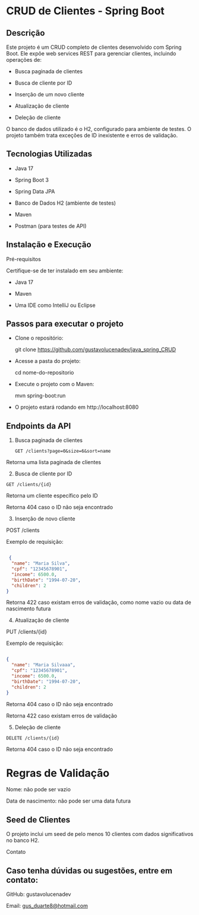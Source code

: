 # CRUD de Clientes - Spring Boot

## Descrição

Este projeto é um CRUD completo de clientes desenvolvido com Spring Boot. Ele expõe web services REST para gerenciar clientes, incluindo operações de:

- Busca paginada de clientes

- Busca de cliente por ID

- Inserção de um novo cliente

- Atualização de cliente

- Deleção de cliente

O banco de dados utilizado é o H2, configurado para ambiente de testes. O projeto também trata exceções de ID inexistente e erros de validação.

## Tecnologias Utilizadas

- Java 17

- Spring Boot 3

- Spring Data JPA

- Banco de Dados H2 (ambiente de testes)

- Maven

- Postman (para testes de API)

## Instalação e Execução

Pré-requisitos

Certifique-se de ter instalado em seu ambiente:

- Java 17

- Maven

- Uma IDE como IntelliJ ou Eclipse

## Passos para executar o projeto

- Clone o repositório:

    git clone https://github.com/gustavolucenadev/java_spring_CRUD

- Acesse a pasta do projeto:

    cd nome-do-repositorio

- Execute o projeto com o Maven:

    mvn spring-boot:run

- O projeto estará rodando em http://localhost:8080

## Endpoints da API

1. Busca paginada de clientes

    ```GET /clients?page=0&size=6&sort=name ```

  Retorna uma lista paginada de clientes

2. Busca de cliente por ID

```GET /clients/{id}```

  Retorna um cliente específico pelo ID

  Retorna 404 caso o ID não seja encontrado

3. Inserção de novo cliente

POST /clients

Exemplo de requisição:

```json

 {
  "name": "Maria Silva",
  "cpf": "12345678901",
  "income": 6500.0,
  "birthDate": "1994-07-20",
  "children": 2
}

```

Retorna 422 caso existam erros de validação, como nome vazio ou data de nascimento futura

4. Atualização de cliente

PUT /clients/{id}

Exemplo de requisição:

```json

{
  "name": "Maria Silvaaa",
  "cpf": "12345678901",
  "income": 6500.0,
  "birthDate": "1994-07-20",
  "children": 2
}
```

  Retorna 404 caso o ID não seja encontrado

  Retorna 422 caso existam erros de validação

5. Deleção de cliente

  ```DELETE /clients/{id}```

  Retorna 404 caso o ID não seja encontrado

 # Regras de Validação

  Nome: não pode ser vazio

  Data de nascimento: não pode ser uma data futura

## Seed de Clientes

  O projeto inclui um seed de pelo menos 10 clientes com dados significativos no banco H2.

  Contato

## Caso tenha dúvidas ou sugestões, entre em contato:

GitHub: gustavolucenadev

Email: gus_duarte8@hotmail.com

